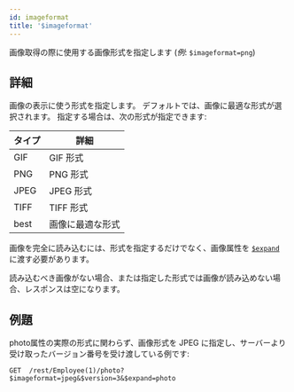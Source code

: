 ```yaml
---
id: imageformat
title: '$imageformat'
---
```


画像取得の際に使用する画像形式を指定します (*例*: `$imageformat=png`)

## 詳細

画像の表示に使う形式を指定します。 デフォルトでは、画像に最適な形式が選択されます。 指定する場合は、次の形式が指定できます:

| タイプ  | 詳細       |
| ---- | -------- |
| GIF  | GIF 形式   |
| PNG  | PNG 形式   |
| JPEG | JPEG 形式  |
| TIFF | TIFF 形式  |
| best | 画像に最適な形式 |

画像を完全に読み込むには、形式を指定するだけでなく、画像属性を [`$expand`]($expand.md) に渡す必要があります。

読み込むべき画像がない場合、または指定した形式では画像が読み込めない場合、レスポンスは空になります。

## 例題

photo属性の実際の形式に関わらず、画像形式を JPEG に指定し、サーバーより受け取ったバージョン番号を受け渡している例です:

`GET  /rest/Employee(1)/photo?$imageformat=jpeg&$version=3&$expand=photo`

